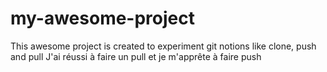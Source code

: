 # my-awesome-project
This awesome project is created to experiment git notions like clone, push and pull
J'ai réussi à faire un pull et je m'apprête à faire push